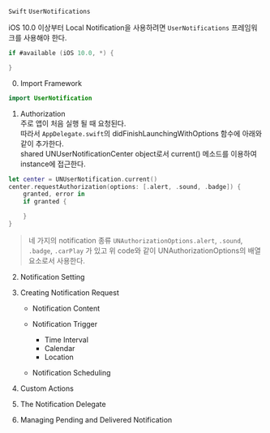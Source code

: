 `Swift` `UserNotifications`

iOS 10.0 이상부터 Local Notification을 사용하려면 `UserNotifications` 프레임워크를 사용해야 한다.
```swift
if #available (iOS 10.0, *) {

}
```

0. Import Framework

```swift
import UserNotification
```

1. Authorization  
주로 앱이 처음 실행 될 때 요청된다.  
따라서 ```AppDelegate.swift```의 didFinishLaunchingWithOptions 함수에 아래와 같이 추가한다.  
shared UNUserNotificationCenter object로서 current() 메소드를 이용하여 instance에 접근한다.

```swift
let center = UNUserNotification.current()
center.requestAuthorization(options: [.alert, .sound, .badge]) {
    granted, error in
    if granted {

    }
}
```
> 네 가지의 notification 종류 `UNAuthorizationOptions.alert`, `.sound`, `.badge`, `.carPlay` 가 있고 위 code와 같이 UNAuthorizationOptions의 배열 요소로서 사용한다.

2. Notification Setting  


3. Creating Notification Request


    - Notification Content


    - Notification Trigger


        - Time Interval
        - Calendar
        - Location
    - Notification Scheduling
4. Custom Actions
5. The Notification Delegate
6. Managing Pending and Delivered Notification
